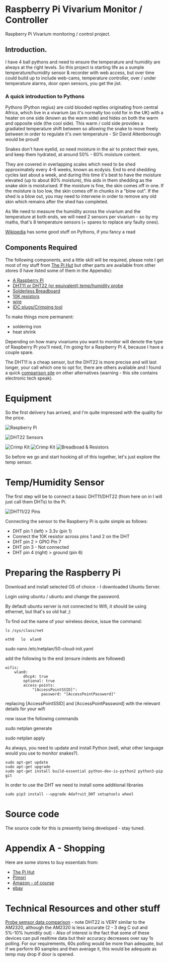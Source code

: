 # Raspberry Pi Vivarium Monitor / Controller
Raspberry Pi Vivarium monitoring / control project.

## Introduction.
I have 4 ball pythons and need to ensure the temperature and humidity are always at the right levels.  So this project is starting life as a sumple temperature/humidity sensor & recorder with web access, but over time could build up to include web-cams, temperature controller, over / under temperature alarms, door open sensors, you get the jist.


### A quick introduction to Pythons
Pythons (Python regius) are cold blooded reptiles originating from central Africa, which live in a vivarium (as it's normally too cold for in the UK) with a heater on one side (known as the warm side) and hides on both the warm and opposite side (the cool side). This warm / cold side provides a gradiated temperature shift between so allowing the snake to move freely between in order to regulate it's own temperature - Sir David Attenborough would be proud!

Snakes don't have eyelid, so need moisture in the air to protect their eyes, and keep them hydrated, at around 50% - 60% moisture content.

They are covered in overlapping scales which need to be shed approximately every 4-6 weeks, known as ecdysis.  End to end shedding cycles last about a week, and during this time it's best to have the moisture elevated (up to about 80% moisture), this aids in them shedding as the snake skin is moisturised.  If the moisture is fine, the skin comes off in one.  If the moisture is too low, the skin comes off in chunks in a "blow out".  If the shed is a blow out, you may need to intervene in order to remove any old skin which remains after the shed has completed.

As We need to measure the humidity across the vivarium and the temperature at both ends, we will need 2 sensors per vivarium - so by my maths, that's 8 temperature sensors (+ spares to replace any faulty ones).

[Wikipedia](https://en.wikipedia.org/wiki/Ball_python) has some good stuff on Pythons, if you fancy a read

## Components Required
The following components, and a little skill will be required, please note I get most of my stuff from [The Pi Hut](https://thepihut.com/collections/raspberry-pi-store) but other parts are available from other stores (I have listed some of them in the Appendix):
- [A Raspberry Pi](https://thepihut.com/collections/raspberry-pi/products/raspberry-pi-4-model-b) 
- [DHT11 or DHT22 (or equivalent) temp/humidity probe](https://www.amazon.co.uk/gp/product/B08HCHVC3W/)
- [Solderless Breadboard](https://www.amazon.co.uk/gp/product/B08V183BFJ/)
- [10K resistors](https://www.amazon.co.uk/gp/product/B091LYNNT5/)
- [wire](https://www.amazon.co.uk/gp/product/B07G72DRKC/)
- [IDC plugs/Crimping tool](https://www.amazon.co.uk/gp/product/B07VV3V6RP/)

To make things more permanent:
- soldering iron
- heat shrink

Depending on how many vivariums you want to monitor will denote the type of Raspberry Pi you'll need, I'm going for a Raspberry Pi 4, because I have a couple spare.

The DHT11 is a cheap sensor, but the DHT22 is more precise and will last longer, your call which one to opt for, there are others available and I found a quick [comparison site](https://kandrsmith.org/RJS/Misc/Hygrometers/calib_many.html) on other alternatives (warning - this site contains electronic tech speak).

# Equipment
So the first delivery has arrived, and I'm quite impressed with the quality for the price.

![Raspberry Pi](/images/raspberry_pi.jpg)

![DHT22 Sensors](images/dht_sensors.jpg)

![Crimp Kit](/images/crimping_kit_outside.jpg)
![Crimp Kit](/images/crimping_kit_inside.jpg)
![Breadboad & Resistors](/images/resistors_breadbord.jpg)

So before we go and start hooking all of this together, let's just explore the temp sensor.

# Temp/Humidity Sensor
The first step will be to connect a basic DHT11/DHT22 (from here on in I will just call them DHTs) to the Pi.

![DHT11/22 Pins](/images/dht22_pinout.jpg)

Connecting the sensor to the Raspberry Pi is quite simple as follows:

- DHT pin 1 (left) > 3.3v (pin 1)
- Connect the 10K resistor across pins 1 and 2 on the DHT
- DHT pin 2 > GPIO Pin 7
- DHT pin 3 - Not connected
- DHT pin 4 (right) > ground (pin 6) 

# Preparing the Raspberry Pi
Download and install selected OS of choice - I downloaded Ubuntu Server.

Login using ubuntu / ubuntu and change the password.

By default ubuntu server is not connected to Wifi, it should be using ethernet, but that's so old hat ;)

To find out the name of your wireless device, issue the command:

    ls /sys/class/net

    eth0   lo  wlan0

sudo nano /etc/netplan/50-cloud-init.yaml

add the following to the end (ensure indents are followed)

    wifis:
        wlan0:
            dhcp4: true
            optional: true
            access-points: 
                "[AccessPointSSID]":
                    password: "[AccessPointPassword]"

replacing [AccessPointSSID] and [AccessPointPassword] with the relevant details for your wifi

now issue the following commands

sudo netplan generate

sudo netplan apply


As always, you need to update and install Python (well, what other language would you use to monitor snakes?).

    sudo apt-get update
    sudo apt-get upgrade
    sudo apt-get install build-essential python-dev-is-python2 python3-pip git

In order to use the DHT we need to install some additional libraries

    sudo pip3 install --upgrade Adafruit_DHT setuptools wheel
    

# Source code
The source code for this is presently being developed - stay tuned.

# Appendix A - Shopping
Here are some stores to buy essentials from:

- [The Pi Hut](https://thepihut.com/collections/raspberry-pi-store) 
- [Pimori](https://shop.pimoroni.com/)
- [Amazon - of course](https://www.amazon.co.uk)
- [ebay](https://www.ebay.co.uk)


# Technical Resources and other stuff

[Probe semsor data comparison](https://kandrsmith.org/RJS/Misc/Hygrometers/calib_many.html) - note DHT22 is VERY similar to the AM2320, although the AM2320 is less accurate (2 - 3 deg C out and 5%-10% humidity out) - Also of interest is the fact that some of these devices can pull realtime data but their accuracy decreases over say 1s polling. For our requirements, 60s polling would be more than adequate, but if we perform 60 samples and then average it, this would be adequate as temp may drop if door is opened.

